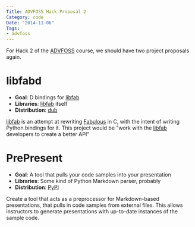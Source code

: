 ```yaml
---
Title: ADVFOSS Hack Proposal 2
Category: code
Date: "2014-11-06"
Tags:
- advfoss
---
```


For Hack 2 of the [ADVFOSS] course, we should have two project proposals again.

# libfabd

- **Goal**: D bindings for [libfab]
- **Libraries**: [libfab] itself
- **Distribution**: [dub]

[libfab] is an attempt at rewriting [Fabulous] in C, with the intent of writing Python bindings for it. This project would be "work with the [libfab] developers to create a better API"

# PrePresent

- **Goal**: A tool that pulls your code samples into your presentation
- **Libraries**: Some kind of Python Markdown parser, probably
- **Distribution**: [PyPI]

Create a tool that acts as a preprocessor for Markdown-based presentations, that pulls in code samples from external files. This allows instructors to generate presentations with up-to-date instances of the sample code.

[ADVFOSS]: http://advfoss-ritigm.rhcloud.com/
[libfab]: https://github.com/rossdylan/libfab
[dub]: http://code.dlang.org
[Fabulous]: https://github.com/gcollazo/Fabulous
[PyPI]: https://pypi.python.org/pypi
